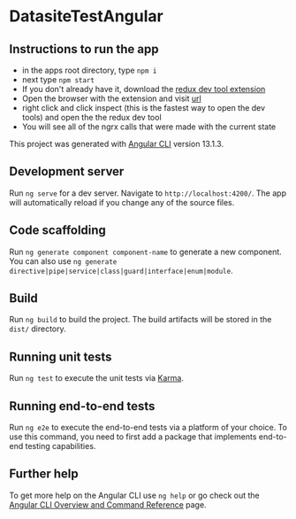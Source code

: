 # DatasiteTestAngular

## Instructions to run the app

- in the apps root directory, type `npm i`
- next type `npm start`
- If you don't already have it, download the [redux dev tool extension](https://chrome.google.com/webstore/detail/redux-devtools/lmhkpmbekcpmknklioeibfkpmmfibljd)
- Open the browser with the extension and visit [url](http://localhost:4200)
- right click and click inspect (this is the fastest way to open the dev tools) and open the the redux dev tool
- You will see all of the ngrx calls that were made with the current state

This project was generated with [Angular CLI](https://github.com/angular/angular-cli) version 13.1.3.

## Development server

Run `ng serve` for a dev server. Navigate to `http://localhost:4200/`. The app will automatically reload if you change any of the source files.

## Code scaffolding

Run `ng generate component component-name` to generate a new component. You can also use `ng generate directive|pipe|service|class|guard|interface|enum|module`.

## Build

Run `ng build` to build the project. The build artifacts will be stored in the `dist/` directory.

## Running unit tests

Run `ng test` to execute the unit tests via [Karma](https://karma-runner.github.io).

## Running end-to-end tests

Run `ng e2e` to execute the end-to-end tests via a platform of your choice. To use this command, you need to first add a package that implements end-to-end testing capabilities.

## Further help

To get more help on the Angular CLI use `ng help` or go check out the [Angular CLI Overview and Command Reference](https://angular.io/cli) page.
